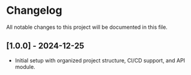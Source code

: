 # Changelog
All notable changes to this project will be documented in this file.

## [1.0.0] - 2024-12-25
- Initial setup with organized project structure, CI/CD support, and API module.
